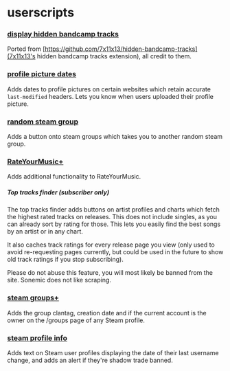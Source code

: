 # userscripts

### [display hidden bandcamp tracks](./display%20hidden%20bandcamp%20tracks.user.js)

Ported from [https://github.com/7x11x13/hidden-bandcamp-tracks](7x11x13's hidden bandcamp tracks extension), all credit to them.

### [profile picture dates](./profile%20picture%20dates.user.js)

Adds dates to profile pictures on certain websites which retain accurate `last-modified` headers. Lets you know when users uploaded their profile picture.

### [random steam group](./random%20steam%20group.user.js)

Adds a button onto steam groups which takes you to another random steam group.

### [RateYourMusic+](./RateYourMusic+.user.js)

Adds additional functionality to RateYourMusic.

##### Top tracks finder (subscriber only)

The top tracks finder adds buttons on artist profiles and charts which fetch the highest rated tracks on releases. This does not include singles, as you can already sort by rating for those. This lets you easily find the best songs by an artist or in any chart.

It also caches track ratings for every release page you view (only used to avoid re-requesting pages currently, but could be used in the future to show old track ratings if you stop subscribing).

Please do not abuse this feature, you will most likely be banned from the site. Sonemic does not like scraping.

### [steam groups+](./steam%20groups+.user.js)

Adds the group clantag, creation date and if the current account is the owner on the /groups page of any Steam profile.

### [steam profile info](./steam%20profile%20info.user.js)

Adds text on Steam user profiles displaying the date of their last username change, and adds an alert if they're shadow trade banned.
